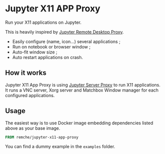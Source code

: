 # Jupyter X11 APP Proxy

Run your X11 applications on Jupyter.

This is heavily inspired by [Jupyter Remote Desktop Proxy](https://github.com/jupyterhub/jupyter-remote-desktop-proxy/).

- Easily configure (name, icon...) several applications ;
- Run on notebook or browser window ;
- Auto-fit window size ;
- Auto restart applications on crash.

## How it works

Jupyter X11 App Proxy is using [Jupyter Server Proxy](https://jupyter-server-proxy.readthedocs.io/) to run X11 applications.
It runs a VNC server, Xorg server and Matchbox Window manager for each configured applications.

## Usage

The easiest way is to use Docker image embedding dependencies listed above as your base image.

```Dockerfile
FROM remche/jupyter-x11-app-proxy
```

You can find a dummy example in the `examples` folder.
